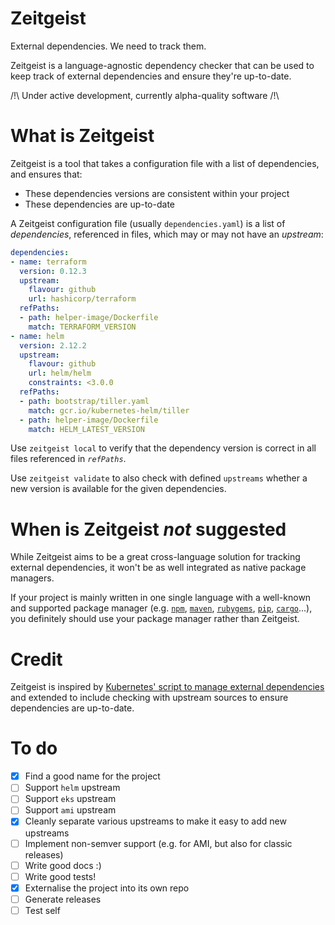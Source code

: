 Zeitgeist
=========

External dependencies. We need to track them.

Zeitgeist is a language-agnostic dependency checker that can be used to keep track of external dependencies and ensure they're up-to-date.

/!\ Under active development, currently alpha-quality software /!\

What is Zeitgeist
=================

Zeitgeist is a tool that takes a configuration file with a list of dependencies, and ensures that:

- These dependencies versions are consistent within your project
- These dependencies are up-to-date

A Zeitgeist configuration file (usually `dependencies.yaml`) is a list of _dependencies_, referenced in files, which may or may not have an _upstream_:

```yaml
dependencies:
- name: terraform
  version: 0.12.3
  upstream:
    flavour: github
    url: hashicorp/terraform
  refPaths:
  - path: helper-image/Dockerfile
    match: TERRAFORM_VERSION
- name: helm
  version: 2.12.2
  upstream:
    flavour: github
    url: helm/helm
    constraints: <3.0.0
  refPaths:
  - path: bootstrap/tiller.yaml
    match: gcr.io/kubernetes-helm/tiller
  - path: helper-image/Dockerfile
    match: HELM_LATEST_VERSION
```

Use `zeitgeist local` to verify that the dependency version is correct in all files referenced in _`refPaths`_.

Use `zeitgeist validate` to also check with defined `upstreams` whether a new version is available for the given dependencies.

When is Zeitgeist _not_ suggested
=================================

While Zeitgeist aims to be a great cross-language solution for tracking external dependencies, it won't be as well integrated as native package managers.

If your project is mainly written in one single language with a well-known and supported package manager (e.g. [`npm`](https://www.npmjs.com/), [`maven`](https://maven.apache.org/), [`rubygems`](https://rubygems.org/), [`pip`](https://pypi.org/project/pip/), [`cargo`](https://crates.io/)...), you definitely should use your package manager rather than Zeitgeist.

Credit
======

Zeitgeist is inspired by [Kubernetes' script to manage external dependencies](https://groups.google.com/forum/?pli=1#!topic/kubernetes-dev/cTaYyb1a18I) and extended to include checking with upstream sources to ensure dependencies are up-to-date.

To do
=====

- [x] Find a good name for the project
- [ ] Support `helm` upstream
- [ ] Support `eks` upstream
- [ ] Support `ami` upstream
- [x] Cleanly separate various upstreams to make it easy to add new upstreams
- [ ] Implement non-semver support (e.g. for AMI, but also for classic releases)
- [ ] Write good docs :)
- [ ] Write good tests!
- [x] Externalise the project into its own repo
- [ ] Generate releases
- [ ] Test self
